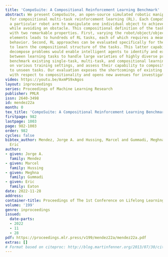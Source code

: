 ```yaml
---
title: 'CompoSuite: A Compositional Reinforcement Learning Benchmark'
abstract: We present CompoSuite, an open-source simulated robotic manipulation benchmark
  for compositional multi-task reinforcement learning (RL). Each CompoSuite task requires
  a particular robot arm to manipulate one individual object to achieve a task objective
  while avoiding an obstacle. This compositional definition of the tasks endows CompoSuite
  with two remarkable properties. First, varying the robot/object/objective/obstacle
  elements leads to hundreds of RL tasks, each of which requires a meaningfully different
  behavior. Second, RL approaches can be evaluated specifically for their ability
  to learn the compositional structure of the tasks. This latter capability to functionally
  decompose problems would enable intelligent agents to identify and exploit commonalities
  between learning tasks to handle large varieties of highly diverse problems. We
  benchmark existing single-task, multi-task, and compositional learning algorithms
  on various training settings, and assess their capability to compositionally generalize
  to unseen tasks. Our evaluation exposes the shortcomings of existing RL approaches
  with respect to compositionality and opens new avenues for investigation.
video: https://youtu.be/AxmPS9xAgos
layout: inproceedings
series: Proceedings of Machine Learning Research
publisher: PMLR
issn: 2640-3498
id: mendez22a
month: 0
tex_title: 'CompoSuite: A Compositional Reinforcement Learning Benchmark'
firstpage: 982
lastpage: 1003
page: 982-1003
order: 982
cycles: false
bibtex_author: Mendez, Jorge A. and Hussing, Marcel and Gummadi, Meghna and Eaton,
  Eric
author:
- given: Jorge A.
  family: Mendez
- given: Marcel
  family: Hussing
- given: Meghna
  family: Gummadi
- given: Eric
  family: Eaton
date: 2022-11-28
address:
container-title: Proceedings of The 1st Conference on Lifelong Learning Agents
volume: '199'
genre: inproceedings
issued:
  date-parts:
  - 2022
  - 11
  - 28
pdf: https://proceedings.mlr.press/v199/mendez22a/mendez22a.pdf
extras: []
# Format based on citeproc: http://blog.martinfenner.org/2013/07/30/citeproc-yaml-for-bibliographies/
---
```

